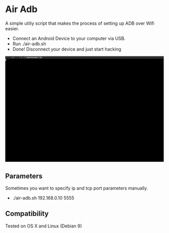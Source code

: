 Air Adb
=========
A simple utiliy script that makes the process of setting up ADB over Wifi easier.

* Connect an Android Device to your computer via USB.
* Run ./air-adb.sh
* Done! Disconnect your device and just start hacking

![](tty.gif)

Parameters
--------------------------------------
Sometimes you want to specify ip and tcp port parameters manually.
* ./air-adb.sh 192.168.0.10 5555

Compatibility
--------------------------------------
Tested on OS X and Linux (Debian 9)
